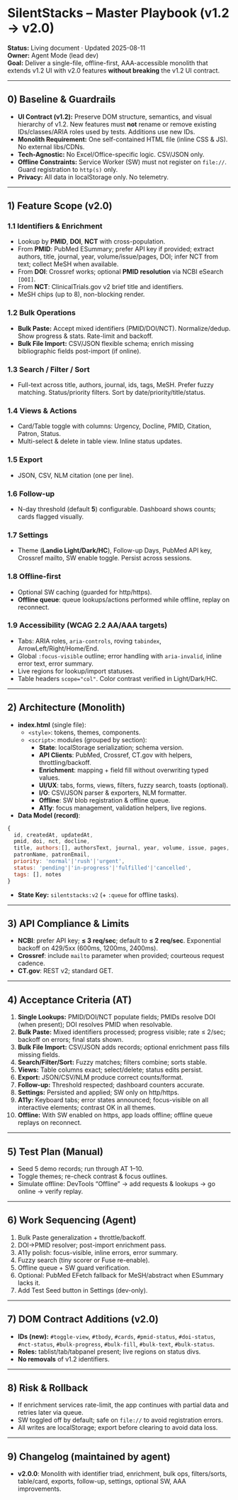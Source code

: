 
# SilentStacks – Master Playbook (v1.2 → v2.0)
**Status:** Living document · Updated 2025-08-11  
**Owner:** Agent Mode (lead dev)  
**Goal:** Deliver a single-file, offline-first, AAA-accessible monolith that extends v1.2 UI with v2.0 features **without breaking** the v1.2 UI contract.

---

## 0) Baseline & Guardrails
- **UI Contract (v1.2):** Preserve DOM structure, semantics, and visual hierarchy of v1.2. New features must **not** rename or remove existing IDs/classes/ARIA roles used by tests. Additions use new IDs.
- **Monolith Requirement:** One self-contained HTML file (inline CSS & JS). No external libs/CDNs.
- **Tech-Agnostic:** No Excel/Office-specific logic. CSV/JSON only.
- **Offline Constraints:** Service Worker (SW) must not register on `file://`. Guard registration to `http(s)` only.
- **Privacy:** All data in localStorage only. No telemetry.

---

## 1) Feature Scope (v2.0)
### 1.1 Identifiers & Enrichment
- Lookup by **PMID**, **DOI**, **NCT** with cross-population.
- From **PMID**: PubMed ESummary; prefer API key if provided; extract authors, title, journal, year, volume/issue/pages, DOI; infer NCT from text; collect MeSH when available.
- From **DOI**: Crossref works; optional **PMID resolution** via NCBI eSearch `[DOI]`.
- From **NCT**: ClinicalTrials.gov v2 brief title and identifiers.
- MeSH chips (up to 8), non-blocking render.

### 1.2 Bulk Operations
- **Bulk Paste:** Accept mixed identifiers (PMID/DOI/NCT). Normalize/dedup. Show progress & stats. Rate-limit and backoff.
- **Bulk File Import:** CSV/JSON flexible schema; enrich missing bibliographic fields post-import (if online).

### 1.3 Search / Filter / Sort
- Full-text across title, authors, journal, ids, tags, MeSH. Prefer fuzzy matching. Status/priority filters. Sort by date/priority/title/status.

### 1.4 Views & Actions
- Card/Table toggle with columns: Urgency, Docline, PMID, Citation, Patron, Status.
- Multi-select & delete in table view. Inline status updates.

### 1.5 Export
- JSON, CSV, NLM citation (one per line).

### 1.6 Follow-up
- N-day threshold (default **5**) configurable. Dashboard shows counts; cards flagged visually.

### 1.7 Settings
- Theme (**Landio Light/Dark/HC**), Follow-up Days, PubMed API key, Crossref mailto, SW enable toggle. Persist across sessions.

### 1.8 Offline-first
- Optional SW caching (guarded for http/https).  
- **Offline queue**: queue lookups/actions performed while offline, replay on reconnect.

### 1.9 Accessibility (WCAG 2.2 AA/AAA targets)
- Tabs: ARIA roles, `aria-controls`, roving `tabindex`, ArrowLeft/Right/Home/End.
- Global `:focus-visible` outline; error handling with `aria-invalid`, inline error text, error summary.
- Live regions for lookup/import statuses.
- Table headers `scope="col"`. Color contrast verified in Light/Dark/HC.

---

## 2) Architecture (Monolith)
- **index.html** (single file):  
  - `<style>`: tokens, themes, components.  
  - `<script>`: modules (grouped by section):
    - **State**: localStorage serialization; schema version.
    - **API Clients**: PubMed, Crossref, CT.gov with helpers, throttling/backoff.
    - **Enrichment**: mapping + field fill without overwriting typed values.
    - **UI/UX**: tabs, forms, views, filters, fuzzy search, toasts (optional).
    - **I/O**: CSV/JSON parser & exporters, NLM formatter.
    - **Offline**: SW blob registration & offline queue.
    - **A11y**: focus management, validation helpers, live regions.
- **Data Model (record)**:
```js
{
  id, createdAt, updatedAt,
  pmid, doi, nct, docline,
  title, authors:[], authorsText, journal, year, volume, issue, pages,
  patronName, patronEmail,
  priority: 'normal'|'rush'|'urgent',
  status: 'pending'|'in-progress'|'fulfilled'|'cancelled',
  tags: [], notes
}
```
- **State Key:** `silentstacks:v2` (+ `:queue` for offline tasks).

---

## 3) API Compliance & Limits
- **NCBI**: prefer API key; **≤ 3 req/sec**; default to **≤ 2 req/sec**. Exponential backoff on 429/5xx (600ms, 1200ms, 2400ms).  
- **Crossref**: include `mailto` parameter when provided; courteous request cadence.  
- **CT.gov**: REST v2; standard GET.

---

## 4) Acceptance Criteria (AT)
1. **Single Lookups:** PMID/DOI/NCT populate fields; PMIDs resolve DOI (when present); DOI resolves PMID when resolvable.
2. **Bulk Paste:** Mixed identifiers processed; progress visible; rate ≤ 2/sec; backoff on errors; final stats shown.
3. **Bulk File Import:** CSV/JSON adds records; optional enrichment pass fills missing fields.
4. **Search/Filter/Sort:** Fuzzy matches; filters combine; sorts stable.
5. **Views:** Table columns exact; select/delete; status edits persist.
6. **Export:** JSON/CSV/NLM produce correct counts/format.
7. **Follow-up:** Threshold respected; dashboard counters accurate.
8. **Settings:** Persisted and applied; SW only on http/https.
9. **A11y:** Keyboard tabs; error states announced; focus-visible on all interactive elements; contrast OK in all themes.
10. **Offline:** With SW enabled on https, app loads offline; offline queue replays on reconnect.

---

## 5) Test Plan (Manual)
- Seed 5 demo records; run through AT 1–10.
- Toggle themes; re-check contrast & focus outlines.
- Simulate offline: DevTools “Offline” → add requests & lookups → go online → verify replay.

---

## 6) Work Sequencing (Agent)
1. Bulk Paste generalization + throttle/backoff.
2. DOI→PMID resolver; post-import enrichment pass.
3. A11y polish: focus-visible, inline errors, error summary.
4. Fuzzy search (tiny scorer or Fuse re-enable).
5. Offline queue + SW guard verification.
6. Optional: PubMed EFetch fallback for MeSH/abstract when ESummary lacks it.
7. Add Test Seed button in Settings (dev-only).

---

## 7) DOM Contract Additions (v2.0)
- **IDs (new):** `#toggle-view`, `#tbody`, `#cards`, `#pmid-status`, `#doi-status`, `#nct-status`, `#bulk-progress`, `#bulk-fill`, `#bulk-text`, `#bulk-status`.
- **Roles:** tablist/tab/tabpanel present; live regions on status divs.
- **No removals** of v1.2 identifiers.

---

## 8) Risk & Rollback
- If enrichment services rate-limit, the app continues with partial data and retries later via queue.
- SW toggled off by default; safe on `file://` to avoid registration errors.
- All writes are localStorage; export before clearing to avoid data loss.

---

## 9) Changelog (maintained by agent)
- **v2.0.0**: Monolith with identifier triad, enrichment, bulk ops, filters/sorts, table/card, exports, follow-up, settings, optional SW, AAA improvements.
